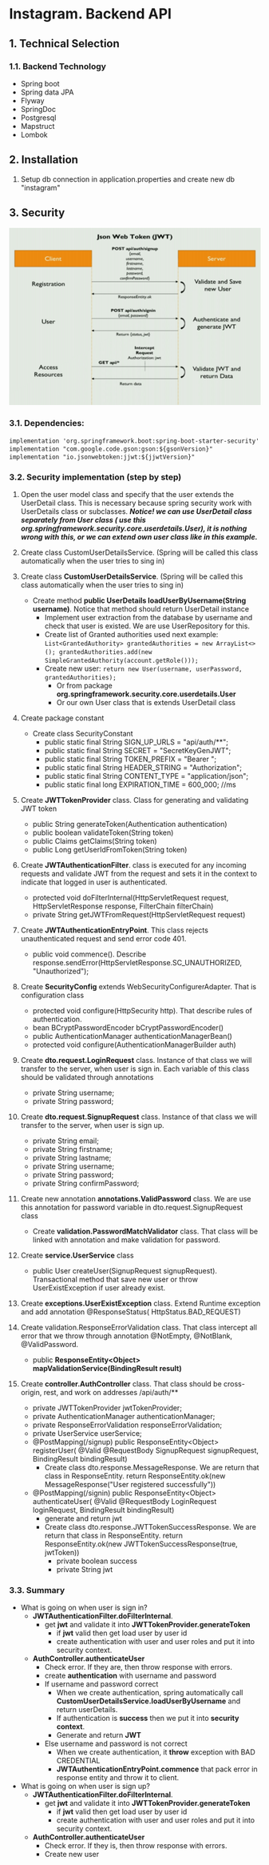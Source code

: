 # Instagram. Backend API

## 1. Technical Selection
### 1.1. Backend Technology

- Spring boot
- Spring data JPA
- Flyway
- SpringDoc
- Postgresql
- Mapstruct
- Lombok

## 2. Installation
1. Setup db connection in application.properties and create new db "instagram"


## 3. Security

![](static-files/jwt_auth.png)

### 3.1. Dependencies:
```
implementation 'org.springframework.boot:spring-boot-starter-security'
implementation "com.google.code.gson:gson:${gsonVersion}"
implementation "io.jsonwebtoken:jjwt:${jjwtVersion}"
```

### 3.2. Security implementation (step by step)

1. Open the user model class and specify that the user extends the UserDetail class. This is necessary because spring
   security work with UserDetails class or subclasses. **_Notice! we can use UserDetail class separately from User class (
   use this org.springframework.security.core.userdetails.User), it is nothing wrong with this, or we can extend own
   user class like in this example._**
2. Create class CustomUserDetailsService. (Spring will be called this class automatically when the user tries to sing in)

3. Create class **CustomUserDetailsService**. (Spring will be called this class automatically when the user tries to sing
  in)
   - Create method **public UserDetails loadUserByUsername(String username)**. Notice that method should return
     UserDetail instance
      - Implement user extraction from the database by username and check that user is existed. We are use
        UserRepository for this.
      - Create list of Granted authorities used next example:
        `List<GrantedAuthority> grantedAuthorities = new ArrayList<>(); grantedAuthorities.add(new SimpleGrantedAuthority(account.getRole()));`
      - Create new user:
        `return new User(username, userPassword, grantedAuthorities);`
         - Or from package **org.springframework.security.core.userdetails.User**
         - Or our own User class that is extends UserDetail class
4. Create package constant
   - Create class SecurityConstant
      - public static final String SIGN_UP_URLS = "api/auth/**";
      - public static final String SECRET = "SecretKeyGenJWT";
      - public static final String TOKEN_PREFIX = "Bearer ";
      - public static final String HEADER_STRING = "Authorization";
      - public static final String CONTENT_TYPE = "application/json";
      - public static final long EXPIRATION_TIME = 600_000; //ms
5. Create **JWTTokenProvider** class. Class for generating and validating JWT token
   - public String generateToken(Authentication authentication)
   - public boolean validateToken(String token)
   - public Claims getClaims(String token)
   - public Long getUserIdFromToken(String token)
6. Create **JWTAuthenticationFilter**. class is executed for any incoming requests and validate JWT from the request and
  sets it in the context to indicate that logged in user is authenticated.
   - protected void doFilterInternal(HttpServletRequest request, HttpServletResponse response, FilterChain filterChain)
   - private String getJWTFromRequest(HttpServletRequest request)
7. Create **JWTAuthenticationEntryPoint**. This class rejects unauthenticated request and send error code 401.
   - public void commence(). Describe response.sendError(HttpServletResponse.SC_UNAUTHORIZED, "Unauthorized");
8. Create **SecurityConfig** extends WebSecurityConfigurerAdapter. That is configuration class
   - protected void configure(HttpSecurity http). That describe rules of authentication.
   - bean BCryptPasswordEncoder bCryptPasswordEncoder()
   - public AuthenticationManager authenticationManagerBean()
   - protected void configure(AuthenticationManagerBuilder auth)

9. Create **dto.request.LoginRequest** class. Instance of that class we will transfer to the server, when user is sign in.
  Each variable of this class should be validated through annotations
   - private String username;
   - private String password;
10. Create **dto.request.SignupRequest** class. Instance of that class we will transfer to the server, when user is sign up.
    - private String email;
    - private String firstname;
    - private String lastname;
    - private String username;
    - private String password;
    - private String confirmPassword;
11. Create new annotation **annotations.ValidPassword** class. We are use this annotation for password variable in
    dto.request.SignupRequest class
     - Create **validation.PasswordMatchValidator** class. That class will be linked with annotation and make validation
       for password.

12. Create **service.UserService** class
     - public User createUser(SignupRequest signupRequest). Transactional method that save new user or throw
       UserExistException if user already exist.
13. Create **exceptions.UserExistException** class. Extend Runtime exception and add annotation @ResponseStatus(
    HttpStatus.BAD_REQUEST)
14. Create validation.ResponseErrorValidation class. That class intercept all error that we throw through annotation
    @NotEmpty, @NotBlank, @ValidPassword.
     - public **ResponseEntity\<Object\> mapValidationService(BindingResult result)**
15. Create **controller.AuthController** class. That class should be cross-origin, rest, and work on addresses
    /api/auth/\*\*
     - private JWTTokenProvider jwtTokenProvider;
     - private AuthenticationManager authenticationManager;
     - private ResponseErrorValidation responseErrorValidation;
     - private UserService userService;
     - @PostMapping(/signup) public ResponseEntity\<Object\> registerUser(
       @Valid @RequestBody SignupRequest signupRequest, BindingResult bindingResult)
        - Create class dto.response.MessageResponse. We are return that class in ResponseEntity. return
          ResponseEntity.ok(new MessageResponse("User registered successfully"))
     - @PostMapping(/signin) public ResponseEntity\<Object\> authenticateUser(
       @Valid @RequestBody LoginRequest loginRequest, BindingResult bindingResult)
        - generate and return jwt
        - Create class dto.response.JWTTokenSuccessResponse. We are return that class in ResponseEntity. return
          ResponseEntity.ok(new JWTTokenSuccessResponse(true, jwtToken))
           - private boolean success
           - private String jwt



### 3.3. Summary

- What is going on when user is sign in?
   - **JWTAuthenticationFilter.doFilterInternal**.
      - get **jwt** and validate it into **JWTTokenProvider.generateToken**
         - if **jwt** valid then get load user by user id
         - create authentication with user and user roles and put it into security context.
   - **AuthController.authenticateUser**
      - Check error. If they are, then throw response with errors.
      - create **authentication** with username and password
      - If username and password correct
         - When we create authentication, spring automatically call **CustomUserDetailsService.loadUserByUsername**
           and return userDetails.
         - If authentication is **success** then we put it into **security context**.
         - Generate and return **JWT**
      - Else username and password is not correct
         - When we create authentication, it **throw** exception with BAD CREDENTIAL
         - **JWTAuthenticationEntryPoint.commence** that pack error in response entity and throw it to client.
- What is going on when user is sign up?
   - **JWTAuthenticationFilter.doFilterInternal**.
      - get **jwt** and validate it into **JWTTokenProvider.generateToken**
         - if **jwt** valid then get load user by user id
         - create authentication with user and user roles and put it into security context.
   - **AuthController.authenticateUser**
      - Check error. If they is, then throw response with errors.
      - Create new user

